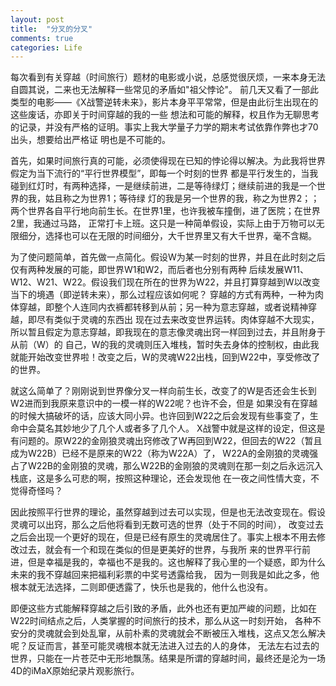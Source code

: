 ```yaml
---
layout: post
title:  "分叉的分叉"
comments: true
categories: Life
---
```


每次看到有关穿越（时间旅行）题材的电影或小说，总感觉很厌烦，一来本身无法自圆其说，二来也无法解释一些常见的矛盾如"祖父悖论"。
前几天又看了一部此类型的电影——《X战警逆转未来》，影片本身平平常常，但是由此衍生出现在的这些废话，亦即关于时间穿越的我的一些
想法和可能的解释，权且作为无聊思考的记录，并没有严格的证明。事实上我大学量子力学的期末考试依靠作弊也才70出头，想要给出严格证
明也是不可能的。

首先，如果时间旅行真的可能，必须使得现在已知的悖论得以解决。为此我将世界假定为当下流行的“平行世界模型”，即每一个时刻的世界
都是平行发生的，当我碰到红灯时，有两种选择，一是继续前进，二是等待绿灯；继续前进的我是一个世界的我，姑且称之为世界1；等待绿
灯的我是另一个世界的我，称之为世界2；；两个世界各自平行地向前生长。在世界1里，也许我被车撞倒，进了医院；在世界2里，我通过马路，
正常打卡上班。这只是一种简单假设，实际上由于万物可以无限细分，选择也可以在无限的时间细分，大千世界里又有大千世界，毫不含糊。

为了使问题简单，首先做一点简化。假设W为某一时刻的世界，并且在此时刻之后仅有两种发展的可能，即世界W1和W2，而后者也分别有两种
后续发展W11、W12、W21、W22。假设我们现在所在的世界为W22，并且打算穿越到W以改变当下的境遇（即逆转未来），那么过程应该如何呢？
穿越的方式有两种，一种为肉体穿越，即整个人连同内衣裤都转移到从前；另一种为意志穿越，或者说精神穿越，即尽有类似于灵魂的东西出
现在过去来改变世界运转。肉体穿越不大现实，所以暂且假定为意志穿越，即我现在的意志像灵魂出窍一样回到过去，并且附身于从前（W）的
自己，W的我的灵魂则压入堆栈，暂时失去身体的控制权，由此我就能开始改变世界啦！改变之后，W的灵魂W22出栈，回到W22中，享受修改了的世界。

就这么简单了？刚刚说到世界像分叉一样向前生长，改变了的W是否还会生长到W2进而到我原来意识中的一模一样的W22呢？也许不会，但是
如果没有在穿越的时候大搞破坏的话，应该大同小异。也许回到W22之后会发现有些事变了，生命中会莫名其妙地少了几个人或者多了几个人。
X战警中就是这样的设定，但这是有问题的。原W22的金刚狼灵魂出窍修改了W再回到W22，但回去的W22（暂且成为W22B）已经不是原来的W22（称为W22A）了，
W22A的金刚狼的灵魂强占了W22B的金刚狼的灵魂，那么W22B的金刚狼的灵魂则在那一刻之后永远沉入栈底，这是多么可悲的啊，按照这种理论，还会发现他
在一夜之间性情大变，不觉得奇怪吗？

因此按照平行世界的理论，虽然穿越到过去可以实现，但是也无法改变现在。假设灵魂可以出窍，那么之后他将看到无数可选的世界（处于不同的时间），
改变过去之后会出现一个更好的现在，但是已经有原生的灵魂居住了。事实上根本不用去修改过去，就会有一个和现在类似的但是更美好的世界，与我所
来的世界平行前进，但是幸福是我的，幸福也不是我的。这也解释了我心里的一个疑惑，即为什么未来的我不穿越回来把福利彩票的中奖号透露给我，
因为一则我是如此之多，他根本就无法选择，二则即便透露了，快乐也是我的，他什么也没有。

即便这些方式能解释穿越之后引致的矛盾，此外也还有更加严峻的问题，比如在W22时间结点之后，人类掌握的时间旅行的技术，那么从这一时刻开始，
各种不安分的灵魂就会到处乱窜，从前朴素的灵魂就会不断被压入堆栈，这点又怎么解决呢？反证而言，甚至可能灵魂根本就无法进入过去的人的身体，
无法左右过去的世界，只能在一片苍茫中无形地飘荡。结果是所谓的穿越时间，最终还是沦为一场4D的iMaX原始纪录片观影旅行。

